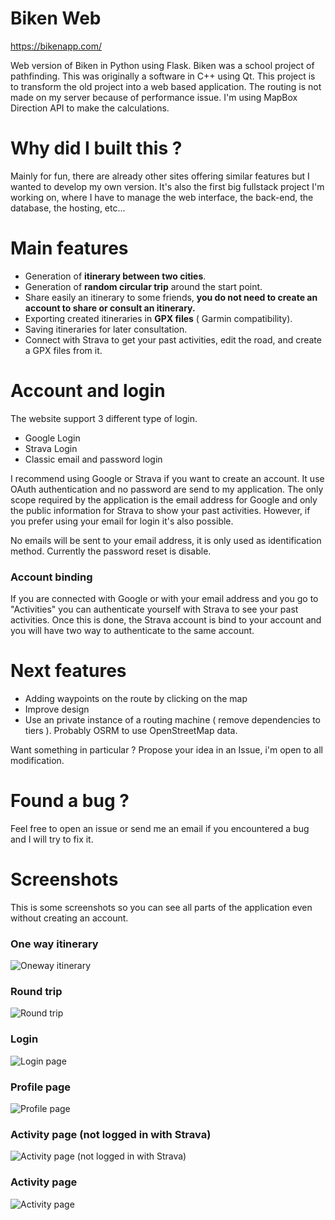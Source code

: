 # Biken Web
https://bikenapp.com/

Web version of Biken in Python using Flask. Biken was a school project of pathfinding. This was originally a software in C++ using Qt. This project is to transform the old project into a web based application. The routing is not made on my server because of performance issue. I'm using MapBox Direction API to make the calculations.

# Why did I built this ?
Mainly for fun, there are already other sites offering similar features but I wanted to develop my own version. 
It's also the first big fullstack project I'm working on, where I have to manage the web interface, the back-end, the database, the hosting, etc...

# Main features
 - Generation of **itinerary between two cities**.
 - Generation of **random circular trip** around the start point.
 - Share easily an itinerary to some friends, **you do not need to create an account to share or consult an itinerary.**
 - Exporting  created itineraries in **GPX files** ( Garmin compatibility).
 - Saving itineraries for later consultation.
 - Connect with Strava to get your past activities, edit the road, and create a GPX files from it.

# Account and login
The website support 3 different type of login. 
 - Google Login
 - Strava Login
 - Classic email and password login

I recommend using Google or Strava if you want to create an account. It use OAuth authentication and no password are send to my application. The only scope required by the application is the email address for Google and only the public information for Strava to show your past activities. However, if you prefer using your email for login it's also possible. 

No emails will be sent to your email address, it is only used as identification method. Currently the password reset is disable.

### Account binding
If you are connected with Google or with your email address and you go to "Activities" you can authenticate yourself with Strava to see your past activities. Once this is done, the Strava account is bind to your account and you will have two way to authenticate to the same account.

 
# Next features

 - Adding waypoints on the route by clicking on the map
 - Improve design
 - Use an private instance of a routing machine ( remove dependencies to tiers ). Probably OSRM to use OpenStreetMap data.
 
Want something in particular ? Propose your idea in an Issue, i'm open to all modification.

# Found a bug ? 
Feel free to open an issue or send me an email if you encountered a bug and I will try to fix it.

# Screenshots

This is some screenshots so you can see all parts of the application even without creating an account.
### One way itinerary
![Oneway itinerary](https://github.com/QuentinPhilipp/BikenWeb/blob/master/BikenWeb/README/oneway.png)
### Round trip
![Round trip](https://github.com/QuentinPhilipp/BikenWeb/blob/master/BikenWeb/README/roundtrip.png)
### Login
![Login page](https://github.com/QuentinPhilipp/BikenWeb/blob/master/BikenWeb/README/Login.png)
### Profile page
![Profile page](https://github.com/QuentinPhilipp/BikenWeb/blob/master/BikenWeb/README/profile.png)
### Activity page (not logged in with Strava)
![Activity page (not logged in with Strava)](https://github.com/QuentinPhilipp/BikenWeb/blob/master/BikenWeb/README/strava.png)
### Activity page
![Activity page](https://github.com/QuentinPhilipp/BikenWeb/blob/master/BikenWeb/README/activities.png)

